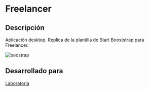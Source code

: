 # Freelancer

## Descripción

Aplicación desktop. Replica de la plantilla de Start Booststrap para Freelancer.

![boostrap](https://user-images.githubusercontent.com/37418934/45119513-44234780-b121-11e8-9ac5-3867237be46c.png)

## Desarrollado para 
[Laboratoria](http://laboratoria.la)

